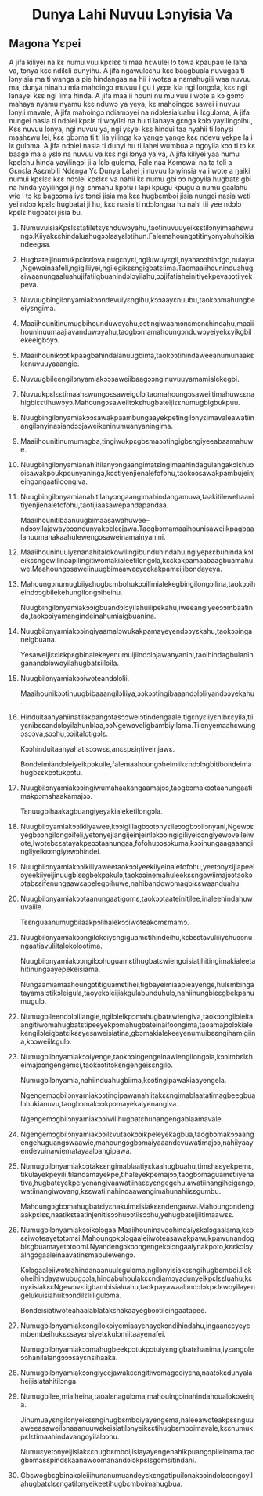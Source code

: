 <h1 align='center'>Dunya Lahi Nuvuu Lɔnyisia Va</h1>
<h2>Magona Yɛpei</h2>
<p>A jifa kiliyei na kɛ numu vuu kpɛlɛɛ ti maa hɛwulei lɔ towa kpaupau le laha va, tɔnya kɛɛ ndilɛli dunyihu.
A jifa ngawulɛɛhu kɛɛ baagbuala nuvugaa ti lɔnyisia ma ti wanga a pie hindangaa na hii i wotɛa a nɛmahugili waa nuvuu ma, dunya ninahu mia mahoingɔ muvuu i gu i yɛpɛ kia ngi longɔla, kɛɛ ngi lanayei kɛɛ ngi lima hinda.
A jifa maa ii houni nu mu vuu i wote a kɔ gɔmɔ mahaya nyamu nyamu kɛɛ nduwɔ ya yeya, kɛ mahoingɔɛ sawei i nuvuu lɔnyii mavale,
A jifa mahoingɔ ndiamɔyei na ndɔlesialuahu i lɛgulɔma,
A jifa nungei nasia ti ndɔlei kpɛlɛ ti woyilɛi na hu ti lanaya gɛnga kɔlɔ yayilingɔihu,
Kɛɛ nuvuu lɔnya, ngi nuvuu ya, ngi yɛyei kɛɛ hindui taa nyahii ti lɔnyɛi maahɛwu lei, kɛɛ gbɔma ti ti lia yilinga kɔ yange yange kɛɛ ndevu yekpe la i lɛ gulɔma.
A jifa ndɔlei nasia ti dunyi hu ti lahei wumbua a ngoyila kɔɔ ti tɔ kɛ baagɔ ma a yɛlɔ na nuvuu va kɛɛ ngi lɔnya ya va,
A jifa kiliyei yaa numu kpɛlɛhu hinda yayilingɔi ji a lɛlɔ gulɔma,
Fale naa
Komɛwai na ta toli a
Gɛnɛla Asɛmbili
Ndɛnga Yɛ
Dunya Lahei ji nuvuu lɔnyinsia va i wote a ŋaiki numui kpɛlɛɛ kɛɛ ndɔlei kpɛlɛɛ va nahii kɛ numu gbi ɔɔ ngoyila hugbatɛ gbi na hinda yayilingɔi ji ngi ɛnmahu kpɔtu i lapi kpugu kpugu a numu gaalahu wie i tɔ kɛ bagɔɔma iyɛ tɔnɛi jisia ma kɛɛ hugbɛmboi jisia nungei nasia wɛti yei ndɔɔ kpɛlɛ hugbatai ji hu, kɛɛ nasia ti ndɔlɔngaa hu nahi tii yee ndɔlɔ kpɛlɛ hugbatɛi jisia bu.</p>
<ol>
  <li>
    <p>NumuvuisiaKpɛlɛɛtatiletɛyɛnduwɔyahu,taotinuvuuyeikɛɛtilɔnyimaahɛwungɔ.Kiiyakɛɛhindaluahugɔɔlaayɛlɔtihun.Falemahoungɔtitinyɔnyɔhuhoikiandeegaa.</p>
  </li>
  <li>
    <p>Hugbateijinumukpɛlɛɛlɔva,nugɛnyɛi,ngiluwuyɛgii,nyahaɔɔhindgo,nulayia,Ngewɔinaafeli,ngigiliiyei,ngilegikɛɛngigbatɛiima.Taomaaiihouninduahugɛiwaanungaaluahujifatiigbuanindɔlɔyilahu,ɔɔjifatiaheinitiyekpevaɔɔtiiyekpeva.</p>
  </li>
  <li>
    <p>Nuvuugbingilɔnyamiakɔɔndevuiyɛngihu,kɔɔaayɛnuubu,taokɔɔmahungbeeiyɛngima.</p>
  </li>
  <li>
    <p>Maaiihounitinumugbihounduwɔyahu,ɔɔtingiwaamɔnɛmɔnɛhindahu,maaiihouninuumaajiavanduwɔyahu,taogbɔmamahoungɔnduwɔyeiyekɛyikgbilekeeigbɔyɔ.</p>
  </li>
  <li>
    <p>Maaiihounikɔɔtikpaagbahindalanuugbima,taokɔɔtihindaweeanumunaakɛkɛnuvuuyaaangie.</p>
  </li>
  <li>
    <p>Nuvuugbileengilɔnyamiakɔɔsaweiibaagɔɔnginuvuuyamamialekegbi.</p>
  </li>
  <li>
    <p>Nuvuukpɛlɛɛtimaahɛwungɔɛsaweigulɔ,taomahoungɔsaweiitimahuwɛɛnahigbiɛɛtihuwɔyɔ.Mahoungɔsaweiitɔkɛhugbateijiɛɛnumugbigbukpuu.</p>
  </li>
  <li>
    <p>Nuugbingilɔnyamiakɔɔsawakpaambungaayekpetingilɔnyɛimavaleawatiinangilɔnyinasiandɔɔjaweikeninumuanyaningima.</p>
  </li>
  <li>
    <p>Maaiihounitinumumagba,tingiwukpɛgbɛmaɔɔtingigbɛngiyeeabaamahuwe.</p>
  </li>
  <li>
    <p>Nuugbingilɔnyamianahiitilanyɔngaangimatɛingimaahindagulangakɔlɛhuɔɔisawakpoukpounyaninga,kɔɔtiyenjienalefofohu,taokɔɔsawakpambujeinjeingɔngaatiloongiva.</p>
  </li>
  <li>
    <p>Nuugbingilɔnyamianahitilanyɔngaangimahindangamuva,taakitilewehaanitiyenjienalefofohu,taotijiaasawepandapandaa.</p>
    <p>Maaiihounitibaanuugbimaasawahuwee–ndɔɔyilajawayoɔɔndunyakpɛlɛɛjawa.Taogbɔmamaaihounisaweiikpagbaalanuumanakaahulewengɔsaweinamainyanini.</p>
  </li>
  <li>
    <p>Maaiihouninuuiyɛnanahitalokowilingibunduhindahu,ngiyepɛɛbuhinda,kɔleikɛɛngowilinaapilingitiwomakialeetilongɔla,kɛɛkakpamaabaagbuamahuwe.Maahoungɔsaweiinuugbimaawɛɛyɛɛkakpamɛijibondayeya.</p>
  </li>
  <li>
    <p>Mahoungɔnumugbiiyɛhugbɛmbohukɔɔilimialekegbingilongɔilina,taokɔɔiheindɔɔgbilekehungilongɔiheihu.</p>
    <p>Nuugbingilɔnyamiakɔɔigbuandɔlɔyilahuilipekahu,iweeangiyeeɔɔmbaatinda,taokɔɔiyamangindeinahumiaigbuanina.</p>
  </li>
  <li>
    <p>Nuugbilɔnyamiakɔɔingiyaamalɔwukakpamayeyendɔɔyɛkahu,taokɔɔinganeigbuana.</p>
    <p>Yesaweijiɛɛlɛkpɛgbinalekeyenumuijiindɔlɔjawanyanini,taoihindagbulaninganandɔlɔwoyilahugbatɛiiloila.</p>
  </li>
  <li>
    <p>Nuugbilɔnyamiakɔɔiwoteandɔlɔlii.</p>
    <p>Maaihounikɔɔtinuugbibaaangilɔliiya,ɔɔkɔɔtingibaaandɔlɔliiyandɔɔyekahu.</p>
  </li>
  <li>
    <p>Hinduitaanyahiinatilakpangɔtasɔɔwelɔtindengaale,tigɛnyɛiiyɛnibɛɛyila,tiiyɛnibɛɛandɔlɔyilahunblaa,ɔɔNgewɔveligbambiyilama.Tilɔnyemaahɛwungɔsɔɔva,sɔɔhu,ɔɔjitalotigɔlɛ.</p>
    <p>Kɔɔhinduitaanyahatisɔɔwɛɛ,anɛɛpɛiŋtiveinjawɛ.</p>
    <p>Bondeimiandɔleiyeikpɔkuile,falemaahoungɔheimiikɛndɔlɔgbitibondeimahugbɛɛkpɔtukpɔtu.</p>
  </li>
  <li>
    <p>Nuugbilɔnyamiakɔɔingiwumahaakangaamajɔɔ,taogbɔmakɔɔtaanungaatimakpɔmahaakamajɔɔ.</p>
    <p>Tɛnuugbihaakagbuangiyeyakialeketilongɔla.</p>
  </li>
  <li>
    <p>Nuugbilɔyamiakɔɔikiiyawee,kɔɔigiilagbɔɔtɔnyɛileɔɔgbɔɔilɔnyani,Ngewɔɛyegbɔɔngilongɔifeli,yetonyejiangijeinjeinlɔkɔɔingigiliyeiɔɔngiyewɔveileiwote,Iwotebɛɛatayakpeɔɔtaanungaa,fofohuɔɔsɔkuma,kɔɔinungaagaaangingliyeikɛɛngiyewɔhindei.</p>
  </li>
  <li>
    <p>Nuugbilɔnyamiakɔɔikiliyaweetaokɔɔiyeekiiyeinalefofohu,yeetɔnyɛijiapeelɔyeekiiyeijinuugbiɛɛgbekpakulɔ,taokɔɔinemahuleekɛɛngowiimajɔɔtaokɔɔtabɛɛifenungaawɛapelegbihuwe,nahibandowomagbiɛɛwaanduahu.</p>
  </li>
  <li>
    <p>Nuugbilɔnyamiakɔɔtaanungaatigomɛ,taokɔɔtaateinitilee,inaleehindahuwuvaiile.</p>
    <p>Tɛɛnguaanumugbilaakpɔlihalekɔɔiwoteakomɛmamɔ.</p>
  </li>
  <li>
    <p>Nuugbilɔnyamiakɔɔngilokoiyɛngiguamɛtihindeihu,kɛbɛɛtavuliiiyɛhuɔɔnungaatiavuliitalokolootima.</p>
    <p>Nuugbilɔnyamiakɔɔngilɔɔhuguamɛtihugbatɛwiengoisiatihitingimakialeetahitinungaayepekeisiama.</p>
    <p>Nungaamiamaahoungɔtitiguamɛtihei,tigbayeimiaapieayenge,hulɛmbingatayamalɔtikɔleigula,taoyekɔleijiakgulabunduhulɔ,nahiinungbiɛɛgbekpanumugulɔ.</p>
  </li>
  <li>
    <p>Numugbileendɔlɔliiangie,ngilɔleikpɔmahugbatɛwiengiva,taokɔɔngilɔleitaangitiwomahugbatɛtipeeyekpɔmahugbateinaifoongima,taoamajɔɔlɔkialekengilɔleigbatɛikɛɛyesaweisiatina,gbɔmakialekeeyenumuibɛɛngihamigiina,kɔɔweiilɛgulɔ.</p>
  </li>
  <li>
    <p>Numugbilɔnyamiakɔɔiyenge,taokɔɔingengeinawiengilongɔla,kɔɔimbɛlɛheimajɔɔngengemɛi,taokɔɔtitɔkɛngengeiɛɛngilo.</p>
    <p>Numugbilɔnyamia,nahiinduahugbiima,kɔɔtingipawakiaayengela.</p>
    <p>Ngengemɔgbilɔnyamiakɔɔtingipawanahiitakɛɛngimablaatatimagbeegbualɔhukianuvu,taogbɔmakɔɔkpɔmayekaiyenangiva.</p>
    <p>Ngengemɔgbilɔnyamiakɔɔiwilihugbatɛhunangengablaamavale.</p>
  </li>
  <li>
    <p>Ngengemɔgbilɔnyamiakɔɔilɛvutaokɔɔikpeleyekagbua,taogbɔmakɔɔaangengehuguangɔwaawie,mahoungɔgbɔmaiyaaandɛvuwatimajɔɔ,nahiiyaayendevuinawiematayaalɔangipawa.</p>
  </li>
  <li>
    <p>Numugbilɔnyamiakɔɔtakɛɛngimablaatiyɛkaahugbuahu,timɛhɛɛyekpemɛ,tikulayekpeyili,tilandamayekpe,tihaleyekpemajɔɔ,taogbɔmaguamɛtiiyenativa,hugbatɛyekpeiyenangivaawatiinaɛɛyɛngegehu,awatiinangiheigɛngɔ,watiinangiwovang,kɛɛwatiinahindaawangimahunahiiɛɛgumbu.</p>
    <p>Mahoungɔgbɔmahugbatɛiyɛnakuimɛisiakɛɛndengaava.Mahoungɔndengaakpɛlɛɛ,naatikɛtaatinjenitisɔɔhuɔɔtiisɔɔhu,yehugbateijiitimaawɛɛ.</p>
  </li>
  <li>
    <p>Numugbilɔnyamiakɔɔikɔlɔgaa.Maaiihouninavoohindaiyɛkɔlɔgaalama,kɛbɛɛiwoteayetɔtɔmɛi.Mahoungɔkɔlɔgaaleiiwoteasawakpawukpawunandogbiɛgbuamayetɔtoomi.Nyandengɔkɔɔngengekɔlɔngaaiynakpoto,kɛɛkɔlɔyalngɔgaaleinaavatinɛmabulewengɔ.</p>
    <p>Kɔlɔgaaleiiwoteahindanaanuulɛgulɔma,ngilɔnyisiakɛɛngihugbɛmboi.Ilokoheihindayawubugɔɔla,hindabuhoulakɛɛndiamɔyadunyeikpɛlɛɛluahu,kɛnyɛisiakɛɛNgewɔvɛligbambisialuahu,taokpayawaalɔndɔlɔkpɛlɛwoyilayengelukuisiahukɔɔndilɛliiligulɔma.</p>
    <p>Bondeisiatiwoteahaalablatakɛnakaayegbɔɔtileingaatapee.</p>
  </li>
  <li>
    <p>Numugbilɔnyamiakɔɔngilokoiyemiaayɛnayekɔndihindahu,ingaanɛɛyeyɛmbembeihukɛɛsayɛnsiyetɛkulɔmiitaayenafei.</p>
    <p>Numugbilɔnyamiakɔɔmahugbeekpɔtukpɔtuiyɛngigbatɛhanima,iyɛangoleɔɔhanilalangɔɔɔsayɛnsihaaka.</p>
  </li>
  <li>
    <p>Numugbilɔnyamiakɔɔngiyeejawakɛɛngitiwomageeiyɛna,naatɔkɛdunyalaheijisiatahitilɔnga.</p>
  </li>
  <li>
    <p>Numugbilee,miaiheina,taoalɛnagulɔma,mahouingɔinahindahoualokoveinja.</p>
    <p>Jinumuayɛngilɔnyeikɛɛngihugbɛmboiyayengema,naleeawoteakpɛɛnguuaweeasaweilɔnaaanuuwɛkeisiatilɔnyeikɛɛtihugbɛmboimavale,kɛɛnumukpɛlɛtimaahindavangoyilalɔɔhu.</p>
    <p>Numuɛyetɔnyeijisiakɛɛhugbɛmboijisiayayengenahikpuangɔpileinama,taogbɔmaɛɛpindɛkaanawoomanandɔlɔkpɛlɛgomɛitindani.</p>
  </li>
  <li>
    <p>Gbɛwogbɛgbinakɔleiiihunanumuandeyɛkɛngatipuilɔnakɔɔindɔlɔɔɔngoyilahugbatɛlɛɛngatilɔnyeikeetihugbɛmboimahugbua.</p>
  </li>
</ol>